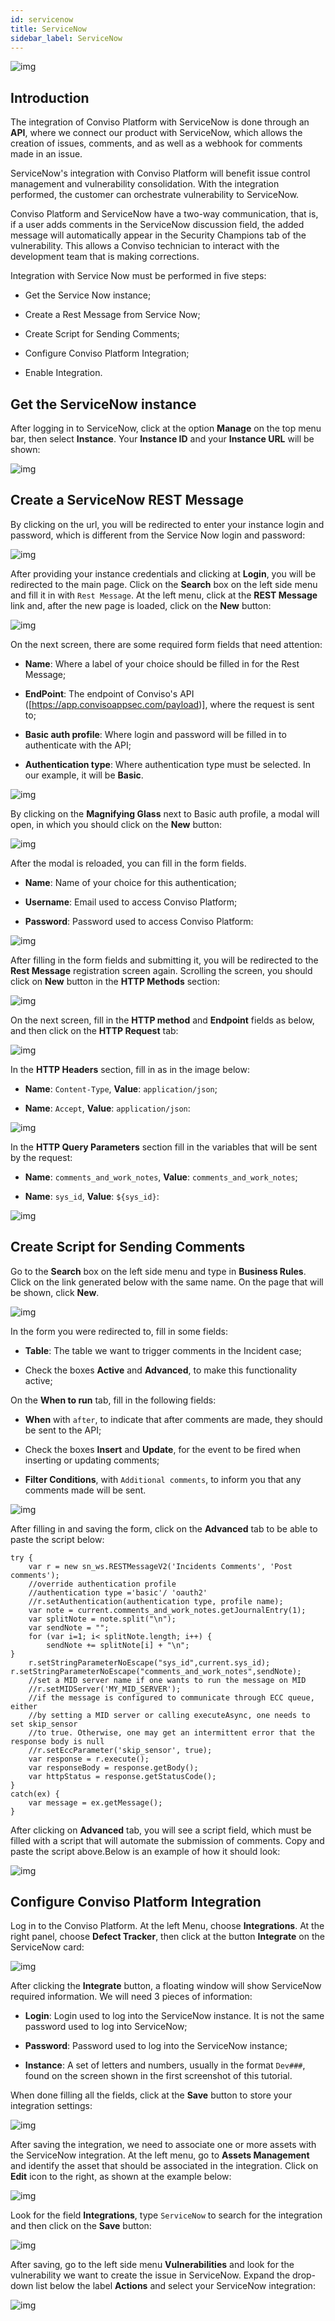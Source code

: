 ```yaml
---
id: servicenow
title: ServiceNow
sidebar_label: ServiceNow
---
```


<div style={{textAlign: 'center'}}>

![img](../../static/img/servicenow.png)

</div>

## Introduction

The integration of Conviso Platform with ServiceNow is done through an **API**, where we connect our product with ServiceNow, which allows the creation of issues, comments, and as well as a webhook for comments made in an issue.

ServiceNow's integration with Conviso Platform will benefit issue control management and vulnerability consolidation. With the integration performed, the customer can orchestrate vulnerability to ServiceNow.

Conviso Platform and ServiceNow have a two-way communication, that is, if a user adds comments in the ServiceNow discussion field, the added message will automatically appear in the Security Champions tab of the vulnerability. This allows a Conviso technician to interact with the development team that is making corrections.

Integration with Service Now must be performed in five steps:

- Get the Service Now instance;

- Create a Rest Message from Service Now;

- Create Script for Sending Comments;

- Configure Conviso Platform Integration;

- Enable Integration.

## Get the ServiceNow instance

After logging in to ServiceNow, click at the option **Manage** on the top menu bar, then select **Instance**. Your **Instance ID** and your **Instance URL** will be shown:

<div style={{textAlign: 'center'}}>

![img](../../static/img/servicenow-img1.png)

</div>

## Create a ServiceNow REST Message

By clicking on the url, you will be redirected to enter your instance login and password, which is different from the Service Now login and password:

<div style={{textAlign: 'center'}}>

![img](../../static/img/servicenow-img2.png)

</div>

After providing your instance credentials and clicking at **Login**, you will be redirected to the main page. Click on the **Search** box on the left side menu and fill it in with ```Rest Message```. At the left menu, click at the **REST Message** link and, after the new page is loaded, click on the **New** button:

<div style={{textAlign: 'center'}}>

![img](../../static/img/servicenow-img3.png)

</div>

On the next screen, there are some required form fields that need attention:

- **Name**: Where a label of your choice should be filled in for the Rest Message;

- **EndPoint**: The endpoint of Conviso's API ([https://app.convisoappsec.com/payload)], where the request is sent to;

- **Basic auth profile**: Where login and password will be filled in to authenticate with the API;

- **Authentication type**: Where authentication type must be selected. In our example, it will be **Basic**.

<div style={{textAlign: 'center'}}>

![img](../../static/img/servicenow-img4.png)

</div>

By clicking on the **Magnifying Glass** next to Basic auth profile, a modal will open, in which you should click on the **New** button:

<div style={{textAlign: 'center'}}>

![img](../../static/img/servicenow-img5.png)

</div>

After the modal is reloaded, you can fill in the form fields.

- **Name**: Name of your choice for this authentication;

- **Username**: Email used to access Conviso Platform;

- **Password**: Password used to access Conviso Platform:

<div style={{textAlign: 'center'}}>

![img](../../static/img/servicenow-img6.png)

</div>

After filling in the form fields and submitting it, you will be redirected to the **Rest Message** registration screen again. Scrolling the screen, you should click on **New** button in the **HTTP Methods** section:

<div style={{textAlign: 'center'}}>

![img](../../static/img/servicenow-img7.png)

</div>

On the next screen, fill in the **HTTP method** and **Endpoint** fields as below, and then click on the **HTTP Request** tab:

<div style={{textAlign: 'center'}}>

![img](../../static/img/servicenow-img8.png)

</div>

In the **HTTP Headers** section, fill in as in the image below:

- **Name**: ```Content-Type```, **Value**: ```application/json```;

- **Name**: ```Accept```, **Value**: ```application/json```:

<div style={{textAlign: 'center'}}>

![img](../../static/img/servicenow-img9.png)

</div>

In the **HTTP Query Parameters** section fill in the variables that will be sent by the request:

- **Name**: ```comments_and_work_notes```, **Value**: ```comments_and_work_notes```;

- **Name**: ```sys_id```, **Value**: ```${sys_id}```:

<div style={{textAlign: 'center'}}>

![img](../../static/img/servicenow-img10.png)

</div>

## Create Script for Sending Comments

Go to the **Search** box on the left side menu and type in **Business Rules**. Click on the link generated below with the same name. On the page that will be shown, click **New**.

<div style={{textAlign: 'center'}}>

![img](../../static/img/servicenow-img11.png)

</div>

In the form you were redirected to, fill in some fields:

- **Table**: The table we want to trigger comments in the Incident case;

- Check the boxes **Active** and **Advanced**, to make this functionality active;

On the **When to run** tab, fill in the following fields:

- **When** with ```after```, to indicate that after comments are made, they should be sent to the API;

- Check the boxes **Insert** and **Update**, for the event to be fired when inserting or updating comments;

- **Filter Conditions**, with ```Additional comments```, to inform you that any comments made will be sent.

<div style={{textAlign: 'center'}}>

![img](../../static/img/servicenow-img12.png)

</div>

After filling in and saving the form, click on the **Advanced** tab to be able to paste the script below:

```
try {
    var r = new sn_ws.RESTMessageV2('Incidents Comments', 'Post comments');
    //override authentication profile
    //authentication type ='basic'/ 'oauth2'
    //r.setAuthentication(authentication type, profile name);
    var note = current.comments_and_work_notes.getJournalEntry(1);
    var splitNote = note.split("\n");
    var sendNote = "";
    for (var i=1; i< splitNote.length; i++) {
        sendNote += splitNote[i] + "\n";
}
    r.setStringParameterNoEscape("sys_id",current.sys_id);  r.setStringParameterNoEscape("comments_and_work_notes",sendNote);
    //set a MID server name if one wants to run the message on MID
    //r.setMIDServer('MY_MID_SERVER');
    //if the message is configured to communicate through ECC queue, either
    //by setting a MID server or calling executeAsync, one needs to set skip_sensor
    //to true. Otherwise, one may get an intermittent error that the response body is null
    //r.setEccParameter('skip_sensor', true);
    var response = r.execute();
    var responseBody = response.getBody();
    var httpStatus = response.getStatusCode();
}
catch(ex) {
    var message = ex.getMessage();
}
```

After clicking on **Advanced** tab, you will see a script field, which must be filled with a script that will automate the submission of comments. Copy and paste the script above.Below is an example of how it should look:

<div style={{textAlign: 'center'}}>

![img](../../static/img/servicenow-img13.png)

</div>

## Configure Conviso Platform Integration

Log in to the Conviso Platform. At the left Menu, choose **Integrations**. At the right panel, choose **Defect Tracker**, then click at the button **Integrate** on the ServiceNow card:

<div style={{textAlign: 'center'}}>

![img](../../static/img/servicenow-img14.png)

</div>

After clicking the **Integrate** button, a floating window will show ServiceNow required information. We will need 3 pieces of information:

- **Login**: Login used to log into the ServiceNow instance. It is not the same password used to log into ServiceNow;

- **Password**: Password used to log into the ServiceNow instance;

- **Instance**: A set of letters and numbers, usually in the format ```Dev###```, found on the screen shown in the first screenshot of this tutorial.

When done filling all the fields, click at the **Save** button to store your integration settings:

<div style={{textAlign: 'center'}}>

![img](../../static/img/servicenow-img15.png)

</div>

After saving the integration, we need to associate one or more assets with the ServiceNow integration. At the left menu, go to **Assets Management** and identify the asset that should be associated in the integration. Click on **Edit** icon to the right, as shown at the example below:

<div style={{textAlign: 'center'}}>

![img](../../static/img/servicenow-img16.png)

</div>

Look for the field **Integrations**, type ```ServiceNow``` to search for the integration and then click on the **Save** button:

<div style={{textAlign: 'center'}}>

![img](../../static/img/servicenow-img17.png)

</div>

After saving, go to the left side menu **Vulnerabilities** and look for the vulnerability we want to create the issue in ServiceNow. Expand the drop-down list below the label **Actions** and select your ServiceNow integration:

<div style={{textAlign: 'center'}}>

![img](../../static/img/servicenow-img18.png)

</div>

